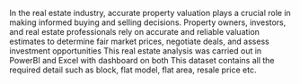 In the real estate industry, accurate property valuation plays a crucial role in making informed buying and selling decisions. Property owners, investors, and real estate professionals rely on accurate and reliable valuation estimates to determine fair market prices, negotiate deals, and assess investment opportunities
This real estate analysis was carried out in PowerBI and Excel with dashboard on both
This dataset contains all the required detail such as block, flat model, flat area, resale price etc.
